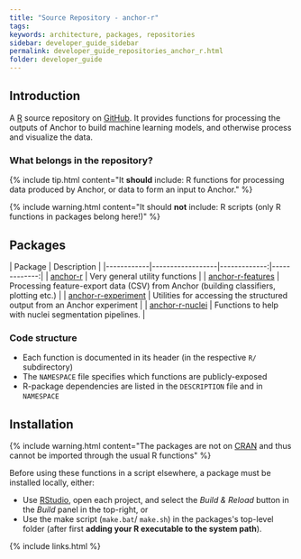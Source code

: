 ```yaml
---
title: "Source Repository - anchor-r"
tags:
keywords: architecture, packages, repositories
sidebar: developer_guide_sidebar
permalink: developer_guide_repositories_anchor_r.html
folder: developer_guide
---
```


## Introduction

A [R](https://www.r-project.org/) source repository on [GitHub](https://github.com/anchoranalysis/anchor-r). It provides functions for processing the outputs of Anchor to build machine learning models, and otherwise process and visualize the data.

### What belongs in the repository?

{% include tip.html content="It **should** include: R functions for processing data produced by Anchor, or data to form an input to Anchor." %}

{% include warning.html content="It should **not** include: R scripts (only R functions in packages belong here!)" %}

## Packages

| Package | Description  |
|------------|------------------|-------------:|-------------:|
| [anchor-r](https://github.com/anchoranalysis/anchor-r/tree/master/anchor-r) | Very general utility functions |
| [anchor-r-features](https://github.com/anchoranalysis/anchor-r/tree/master/anchor-r-features) | Processing feature-export data (CSV) from Anchor (building classifiers, plotting etc.) |
| [anchor-r-experiment](https://github.com/anchoranalysis/anchor-r/tree/master/anchor-r-experiment) | Utilities for accessing the structured output from an Anchor experiment |
| [anchor-r-nuclei](https://github.com/anchoranalysis/anchor-r/tree/master/anchor-r-experiment) | Functions to help with nuclei segmentation pipelines. |

### Code structure

- Each function is documented in its header (in the respective `R/` subdirectory)
- The `NAMESPACE` file specifies which functions are publicly-exposed
- R-package dependencies are listed in the `DESCRIPTION` file and in `NAMESPACE`

## Installation

{% include warning.html content="The packages are not on [CRAN](https://cran.r-project.org/) and thus cannot be imported through the usual R functions" %}

Before using these functions in a script elsewhere, a package must be installed locally, either:

- Use [RStudio](https://www.rstudio.com/), open each project, and select the *Build & Reload* button in the *Build* panel in the top-right, or
- Use the make script (``make.bat``/ ``make.sh``) in the packages's top-level folder (after first **adding your R executable to the system path**).

{% include links.html %}
